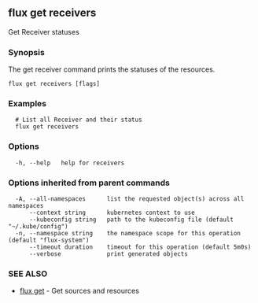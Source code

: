 ## flux get receivers

Get Receiver statuses

### Synopsis

The get receiver command prints the statuses of the resources.

```
flux get receivers [flags]
```

### Examples

```
  # List all Receiver and their status
  flux get receivers

```

### Options

```
  -h, --help   help for receivers
```

### Options inherited from parent commands

```
  -A, --all-namespaces      list the requested object(s) across all namespaces
      --context string      kubernetes context to use
      --kubeconfig string   path to the kubeconfig file (default "~/.kube/config")
  -n, --namespace string    the namespace scope for this operation (default "flux-system")
      --timeout duration    timeout for this operation (default 5m0s)
      --verbose             print generated objects
```

### SEE ALSO

* [flux get](flux_get.md)	 - Get sources and resources


